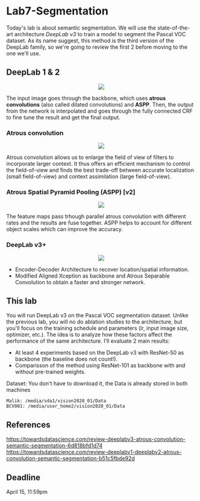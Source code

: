 # Lab7-Segmentation
Today's lab is about semantic segmentation. We will use the state-of-the-art architecture *DeepLab v3* to train a model to segment the Pascal VOC dataset. As its name suggest, this method is the third version of the DeepLab family, so we're going to review the first 2 before moving to the one we'll use. 

## DeepLab 1 & 2
<p align="center"><img src="https://miro.medium.com/max/1400/1*MVLmei6xOqScKjwffk4ZXg.png"/></p>

The input image goes through the backbone, which uses **atrous convolutions** (also called dilated convolutions) and **ASPP**. Then, the output from the network is interpolated and goes through the fully connected CRF to fine tune the result and get the final output.

### Atrous convolution
<p align="center"><img src="https://miro.medium.com/max/1130/1*-r7CL0AkeO72MIDpjRxfog.png"/></p>

Atrous convolution allows us to enlarge the field of view of filters to incorporate larger context. It thus offers an efficient mechanism to control the field-of-view and finds the best trade-off between accurate localization (small field-of-view) and context assimilation (large field-of-view).

### Atrous Spatial Pyramid Pooling (ASPP) [v2]
<p align="center"><img src="https://miro.medium.com/max/1368/1*_8p_KTPr5N0HSeIKV35G_g.png"/></p>

The feature maps pass trhough parallel atrous convolution with different rates and the results are fuse together. ASPP helps to account for different object scales which can improve the accuracy.

### DeepLab v3+
<p align="center"><img src="https://miro.medium.com/max/2000/1*2mYfKnsX1IqCCSItxpXSGA.png"/></p>

- Encoder-Decoder Architecture to recover location/spatial information.
- Modified Aligned Xception as backbone and Atrous Separable Convolution to obtain a faster and stronger network.

## This lab
You will run DeepLab v3 on the Pascal VOC segmentation dataset. Unlike the previous lab, you will no do ablation studies to the architecture, but you'll focus on the training schedule and parameters (lr, input image size, optimizer, etc.). The idea is to analyze how these factors affect the performance of the same architecture. I'll evaluate 2 main results:

- At least 4 experiments based on the DeepLab v3 with ResNet-50 as backbone (the baseline does not count!).
- Comparisson of the method using ResNet-101 as backbone with and without pre-trained weights.

Dataset:
You don't have to download it, the Data is already stored in both machines 
```
Malik: /media/sda1/vision2020_01/Data
BCV001: /media/user_home2/vision2020_01/Data
```

## References
https://towardsdatascience.com/review-deeplabv3-atrous-convolution-semantic-segmentation-6d818bfd1d74
https://towardsdatascience.com/review-deeplabv1-deeplabv2-atrous-convolution-semantic-segmentation-b51c5fbde92d

## Deadline
April 15, 11:59pm
